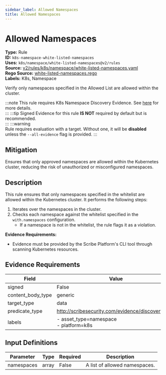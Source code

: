 ```yaml
---
sidebar_label: Allowed Namespaces
title: Allowed Namespaces
---  
```

# Allowed Namespaces  
**Type:** Rule  
**ID:** `k8s-namespace-white-listed-namespaces`  
**Uses:** `k8s/namespace/white-listed-namespaces@v2/rules`  
**Source:** [v2/rules/k8s/namespace/white-listed-namespaces.yaml](https://github.com/scribe-public/sample-policies/blob/main/v2/rules/k8s/namespace/white-listed-namespaces.yaml)  
**Rego Source:** [white-listed-namespaces.rego](https://github.com/scribe-public/sample-policies/blob/main/v2/rules/k8s/namespace/white-listed-namespaces.rego)  
**Labels:** K8s, Namespace  

Verify only namespaces specified in the Allowed List are allowed within the cluster.

:::note 
This rule requires K8s Namespace Discovery Evidence. See [here](https://scribe-security.netlify.app/platforms/discover#k8s-discovery) for more details.  
::: 
:::tip 
Signed Evidence for this rule **IS NOT** required by default but is recommended.  
::: 
:::warning  
Rule requires evaluation with a target. Without one, it will be **disabled** unless the `--all-evidence` flag is provided.
::: 

## Mitigation  
Ensures that only approved namespaces are allowed within the Kubernetes cluster, reducing the risk of unauthorized or misconfigured namespaces.



## Description  
This rule ensures that only namespaces specified in the whitelist are allowed within the Kubernetes cluster.
It performs the following steps:

1. Iterates over the namespaces in the cluster.
2. Checks each namespace against the whitelist specified in the `with.namespaces` configuration.
   - If a namespace is not in the whitelist, the rule flags it as a violation.

**Evidence Requirements:**
- Evidence must be provided by the Scribe Platform's CLI tool through scanning Kubernetes resources.


## Evidence Requirements  
| Field | Value |
|-------|-------|
| signed | False |
| content_body_type | generic |
| target_type | data |
| predicate_type | http://scribesecurity.com/evidence/discovery/v0.1 |
| labels | - asset_type=namespace<br/>- platform=k8s |

## Input Definitions  
| Parameter | Type | Required | Description |
|-----------|------|----------|-------------|
| namespaces | array | False | A list of allowed namespaces. |

